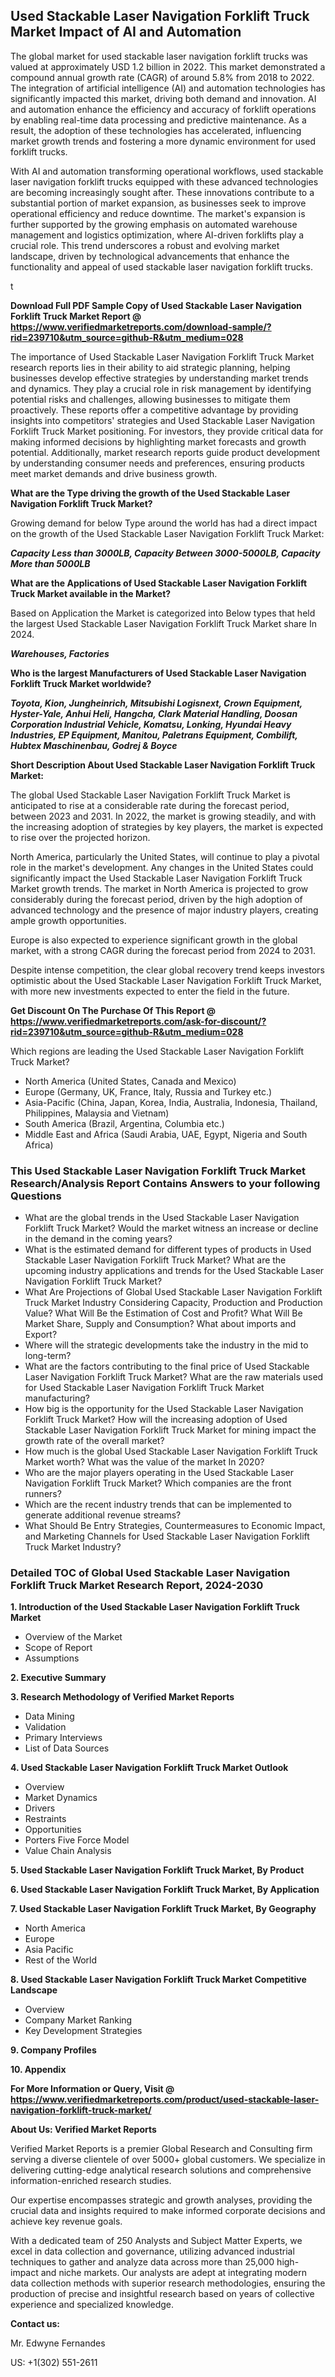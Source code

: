 <h2>Used Stackable Laser Navigation Forklift Truck Market Impact of AI and Automation</h2><p>The global market for used stackable laser navigation forklift trucks was valued at approximately USD 1.2 billion in 2022. This market demonstrated a compound annual growth rate (CAGR) of around 5.8% from 2018 to 2022. The integration of artificial intelligence (AI) and automation technologies has significantly impacted this market, driving both demand and innovation. AI and automation enhance the efficiency and accuracy of forklift operations by enabling real-time data processing and predictive maintenance. As a result, the adoption of these technologies has accelerated, influencing market growth trends and fostering a more dynamic environment for used forklift trucks.</p><p>With AI and automation transforming operational workflows, used stackable laser navigation forklift trucks equipped with these advanced technologies are becoming increasingly sought after. These innovations contribute to a substantial portion of market expansion, as businesses seek to improve operational efficiency and reduce downtime. The market's expansion is further supported by the growing emphasis on automated warehouse management and logistics optimization, where AI-driven forklifts play a crucial role. This trend underscores a robust and evolving market landscape, driven by technological advancements that enhance the functionality and appeal of used stackable laser navigation forklift trucks.</p>t</p><p id="" class=""><strong>Download Full PDF Sample Copy of Used Stackable Laser Navigation Forklift Truck Market Report @ <a href="https://www.verifiedmarketreports.com/download-sample/?rid=239710&utm_source=github-R&utm_medium=028" target="_blank">https://www.verifiedmarketreports.com/download-sample/?rid=239710&utm_source=github-R&utm_medium=028</a></strong></p><p>The importance of&nbsp;Used Stackable Laser Navigation Forklift Truck Market research reports lies in their ability to aid strategic planning, helping businesses develop effective strategies by understanding market trends and dynamics. They play a crucial role in risk management by identifying potential risks and challenges, allowing businesses to mitigate them proactively. These reports offer a competitive advantage by providing insights into competitors' strategies and Used Stackable Laser Navigation Forklift Truck Market positioning. For investors, they provide critical data for making informed decisions by highlighting market forecasts and growth potential. Additionally, market research reports guide product development by understanding consumer needs and preferences, ensuring products meet market demands and drive business growth.</p><p><strong>What are the&nbsp;Type driving the growth of the Used Stackable Laser Navigation Forklift Truck Market?</strong></p><p id="" class="">Growing demand for below Type around the world has had a direct impact on the growth of the Used Stackable Laser Navigation Forklift Truck Market:</p><em><strong>Capacity Less than 3000LB, Capacity Between 3000-5000LB, Capacity More than 5000LB</strong></em></p><strong>What are the&nbsp;Applications&nbsp;of Used Stackable Laser Navigation Forklift Truck Market available in the Market?</strong></p><p id="" class="">Based on Application the Market is categorized into Below types that held the largest Used Stackable Laser Navigation Forklift Truck Market share In 2024.</p><em><strong>Warehouses, Factories</strong></em></p><strong>Who is the largest Manufacturers of Used Stackable Laser Navigation Forklift Truck Market worldwide?</strong></p><p><em><strong>Toyota, Kion, Jungheinrich, Mitsubishi Logisnext, Crown Equipment, Hyster-Yale, Anhui Heli, Hangcha, Clark Material Handling, Doosan Corporation Industrial Vehicle, Komatsu, Lonking, Hyundai Heavy Industries, EP Equipment, Manitou, Paletrans Equipment, Combilift, Hubtex Maschinenbau, Godrej & Boyce</strong></em></p><p id="" class=""><strong>Short Description About Used Stackable Laser Navigation Forklift Truck Market:</strong></p><p>The global Used Stackable Laser Navigation Forklift Truck Market is anticipated to rise at a considerable rate during the forecast period, between 2023 and 2031. In 2022, the market is growing steadily, and with the increasing adoption of strategies by key players, the market is expected to rise over the projected horizon.</p><p>North America, particularly the United States, will continue to play a pivotal role in the market's development. Any changes in the United States could significantly impact the Used Stackable Laser Navigation Forklift Truck Market growth trends. The market in North America is projected to grow considerably during the forecast period, driven by the high adoption of advanced technology and the presence of major industry players, creating ample growth opportunities.</p><p>Europe is also expected to experience significant growth in the global market, with a strong CAGR during the forecast period from 2024 to 2031.</p><p>Despite intense competition, the clear global recovery trend keeps investors optimistic about the Used Stackable Laser Navigation Forklift Truck Market, with more new investments expected to enter the field in the future.</p><p id="" class=""><strong>Get Discount On The Purchase Of This Report @ <a href="https://www.verifiedmarketreports.com/ask-for-discount/?rid=239710&utm_source=github-R&utm_medium=028" target="_blank">https://www.verifiedmarketreports.com/ask-for-discount/?rid=239710&utm_source=github-R&utm_medium=028</a></strong></p>Which regions are leading the Used Stackable Laser Navigation Forklift Truck Market?</p><ul><li>North America (United States, Canada and Mexico)</li><li>Europe (Germany, UK, France, Italy, Russia and Turkey etc.)</li><li>Asia-Pacific (China, Japan, Korea, India, Australia, Indonesia, Thailand, Philippines, Malaysia and Vietnam)</li><li>South America (Brazil, Argentina, Columbia etc.)</li><li>Middle East and Africa (Saudi Arabia, UAE, Egypt, Nigeria and South Africa)</li></ul><h3 id="" class="">This Used Stackable Laser Navigation Forklift Truck Market Research/Analysis Report Contains Answers to your following Questions</h3><ul><li>What are the global trends in the Used Stackable Laser Navigation Forklift Truck Market? Would the market witness an increase or decline in the demand in the coming years?</li><li>What is the estimated demand for different types of products in Used Stackable Laser Navigation Forklift Truck Market? What are the upcoming industry applications and trends for the Used Stackable Laser Navigation Forklift Truck Market?</li><li>What Are Projections of Global Used Stackable Laser Navigation Forklift Truck Market Industry Considering Capacity, Production and Production Value? What Will Be the Estimation of Cost and Profit? What Will Be Market Share, Supply and Consumption? What about imports and Export?</li><li>Where will the strategic developments take the industry in the mid to long-term?</li><li>What are the factors contributing to the final price of Used Stackable Laser Navigation Forklift Truck Market? What are the raw materials used for Used Stackable Laser Navigation Forklift Truck Market manufacturing?</li><li>How big is the opportunity for the Used Stackable Laser Navigation Forklift Truck Market? How will the increasing adoption of Used Stackable Laser Navigation Forklift Truck Market for mining impact the growth rate of the overall market?</li><li>How much is the global Used Stackable Laser Navigation Forklift Truck Market worth? What was the value of the market In 2020?</li><li>Who are the major players operating in the Used Stackable Laser Navigation Forklift Truck Market? Which companies are the front runners?</li><li>Which are the recent industry trends that can be implemented to generate additional revenue streams?</li><li>What Should Be Entry Strategies, Countermeasures to Economic Impact, and Marketing Channels for Used Stackable Laser Navigation Forklift Truck Market Industry?</li></ul><h3 id="" class="">Detailed TOC of Global Used Stackable Laser Navigation Forklift Truck Market Research Report, 2024-2030</h3><p id="" class=""><strong>1. Introduction of the Used Stackable Laser Navigation Forklift Truck Market</strong></p><ul><li>Overview of the Market</li><li>Scope of Report</li><li>Assumptions</li></ul><p id="" class=""><strong>2. Executive Summary</strong></p><p id="" class=""><strong>3. Research Methodology of Verified Market Reports</strong></p><ul><li>Data Mining</li><li>Validation</li><li>Primary Interviews</li><li>List of Data Sources</li></ul><p id="" class=""><strong>4. Used Stackable Laser Navigation Forklift Truck Market Outlook</strong></p><ul><li>Overview</li><li>Market Dynamics</li><li>Drivers</li><li>Restraints</li><li>Opportunities</li><li>Porters Five Force Model</li><li>Value Chain Analysis</li></ul><p id="" class=""><strong>5. Used Stackable Laser Navigation Forklift Truck Market, By Product</strong></p><p id="" class=""><strong>6. Used Stackable Laser Navigation Forklift Truck Market, By Application</strong></p><p id="" class=""><strong>7. Used Stackable Laser Navigation Forklift Truck Market, By Geography</strong></p><ul><li>North America</li><li>Europe</li><li>Asia Pacific</li><li>Rest of the World</li></ul><p id="" class=""><strong>8. Used Stackable Laser Navigation Forklift Truck Market Competitive Landscape</strong></p><ul><li>Overview</li><li>Company Market Ranking</li><li>Key Development Strategies</li></ul><p id="" class=""><strong>9. Company Profiles</strong></p><p id="" class=""><strong>10. Appendix</strong></p><p id="" class=""><strong>For More Information or Query, Visit @ <a href="https://www.verifiedmarketreports.com/product/used-stackable-laser-navigation-forklift-truck-market/" target="_blank">https://www.verifiedmarketreports.com/product/used-stackable-laser-navigation-forklift-truck-market/</a></strong></p><p id="" class=""><strong>About Us: Verified Market Reports</strong></p><p id="" class="">Verified Market Reports is a premier Global Research and Consulting firm serving a diverse clientele of over 5000+ global customers. We specialize in delivering cutting-edge analytical research solutions and comprehensive information-enriched research studies.</p><p id="" class="">Our expertise encompasses strategic and growth analyses, providing the crucial data and insights required to make informed corporate decisions and achieve key revenue goals.</p><p id="" class="">With a dedicated team of 250 Analysts and Subject Matter Experts, we excel in data collection and governance, utilizing advanced industrial techniques to gather and analyze data across more than 25,000 high-impact and niche markets. Our analysts are adept at integrating modern data collection methods with superior research methodologies, ensuring the production of precise and insightful research based on years of collective experience and specialized knowledge.</p><p id="" class=""><strong>Contact us:</strong></p><p id="" class="">Mr. Edwyne Fernandes</p><p id="" class="">US: +1(302) 551-2611</p>